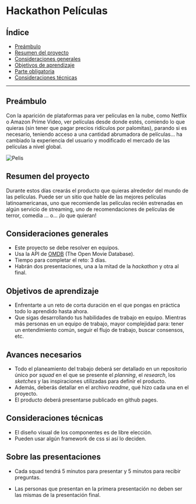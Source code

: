 # Hackathon Películas

## Índice

- [Preámbulo](#preámbulo)
- [Resumen del proyecto](#resumen-del-proyecto)
- [Consideraciones generales](#consideraciones-generales)
- [Objetivos de aprendizaje](#objetivos-de-aprendizaje)
- [Parte obligatoria](#parte-obligatoria)
- [Consideraciones técnicas](#consideraciones-técnicas)

---

## Preámbulo

Con la aparición de plataformas para ver películas en la nube, como Netflix o
Amazon Prime Video, ver películas desde donde estés, comiendo lo que quieras
(sin tener que pagar precios ridículos por palomitas), parando si es necesario, teniendo acceso a una cantidad
abrumadora de películas... ha cambiado la experiencia del usuario
y modificado el mercado de las películas a nivel global.

![Pelis](https://i.giphy.com/media/3o6Ztl7RvfwCp9mqhW/source.gif)

## Resumen del proyecto

Durante estos días crearás el producto que quieras alrededor del mundo
de las películas. Puede ser un sitio que hable de las mejores películas
latinoamericanas, uno que recomiende las películas recién estrenadas en algún servicio de streaming, uno de recomendaciones de películas de terror,
comedia ... o... ¡lo que quieran!

## Consideraciones generales

- Este proyecto se debe resolver en equipos.
- Usa la API de [OMDB](http://www.omdbapi.com/) (The Open Movie Database).
- Tiempo para completar el reto: 3 días.
- Habrán dos presentaciones, una a la mitad de la _hackathon_ y otra al final.

## Objetivos de aprendizaje

- Enfrentarte a un reto de corta duración en el que pongas
  en práctica todo lo aprendido hasta ahora.
- Que sigas desarrollando tus habilidades de trabajo en equipo. Mientras más
  personas en un equipo de trabajo, mayor complejidad para: tener un
  entendimiento común, seguir el flujo de trabajo, buscar consensos, etc.

## Avances necesarios

- Todo el planeamiento del trabajo deberá ser detallado en un repositorio único
  por _squad_ en el que se presente el _planning_, el _research_, los _sketches_
  y las inspiraciones utilizadas para definir el producto.
- Además, deberás detallar en el archivo _readme_, qué hizo cada una en el
  proyecto.
- El producto deberá presentarse publicado en github pages.

## Consideraciones técnicas

- El diseño visual de los componentes es de libre elección.
- Pueden usar algún framework de css si así lo deciden.

## Sobre las presentaciones

- Cada squad tendrá 5 minutos para presentar y 5 minutos para recibir preguntas.

- Las personas que presentan en la primera presentación no deben ser las mismas de la presentación final.
